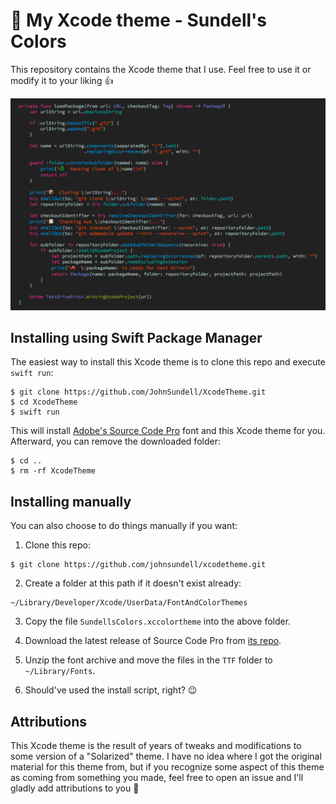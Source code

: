 # 🎨 My Xcode theme - Sundell's Colors

This repository contains the Xcode theme that I use. Feel free to use it or modify it to your liking 👍

![](Preview.png)

## Installing using Swift Package Manager

The easiest way to install this Xcode theme is to clone this repo and execute `swift run`:

```
$ git clone https://github.com/JohnSundell/XcodeTheme.git
$ cd XcodeTheme
$ swift run
```

This will install [Adobe's Source Code Pro](https://github.com/adobe-fonts/source-code-pro) font and this Xcode theme for you. Afterward, you can remove the downloaded folder:

```
$ cd ..
$ rm -rf XcodeTheme
```

## Installing manually

You can also choose to do things manually if you want:

1. Clone this repo:
```
$ git clone https://github.com/johnsundell/xcodetheme.git
```

2. Create a folder at this path if it doesn't exist already:
```
~/Library/Developer/Xcode/UserData/FontAndColorThemes
```

3. Copy the file `SundellsColors.xccolortheme` into the above folder.

4. Download the latest release of Source Code Pro from [its repo](https://github.com/adobe-fonts/source-code-pro).

5. Unzip the font archive and move the files in the `TTF` folder to `~/Library/Fonts`.

6. Should've used the install script, right? 😉

## Attributions

This Xcode theme is the result of years of tweaks and modifications to some version of a "Solarized" theme. I have no idea where I got the
original material for this theme from, but if you recognize some aspect of this theme as coming from something you made, feel free to open
an issue and I'll gladly add attributions to you 🙂
